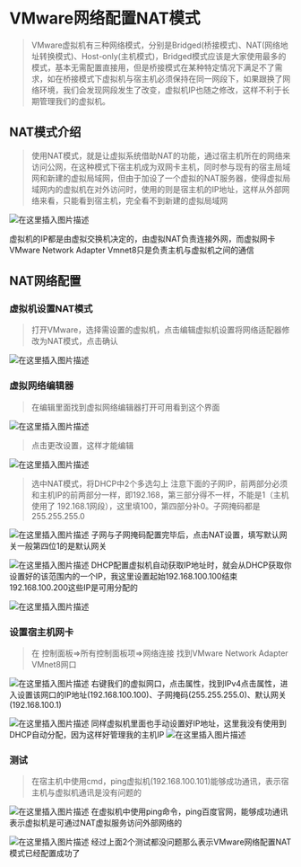 ﻿# VMware网络配置NAT模式
>VMware虚拟机有三种网络模式，分别是Bridged(桥接模式)、NAT(网络地址转换模式)、Host-only(主机模式)，Bridged模式应该是大家使用最多的模式，基本无需配置直接用，但是桥接模式在某种特定情况下满足不了需求，如在桥接模式下虚拟机与宿主机必须保持在同一网段下，如果跟换了网络环境，我们会发现网段发生了改变，虚拟机IP也随之修改，这样不利于长期管理我们的虚拟机。
## NAT模式介绍
>使用NAT模式，就是让虚拟系统借助NAT的功能，通过宿主机所在的网络来访问公网，在这种模式下宿主机成为双网卡主机，同时参与现有的宿主局域网和新建的虚拟局域网，但由于加设了一个虚拟的NAT服务器，使得虚拟局域网内的虚拟机在对外访问时，使用的则是宿主机的IP地址，这样从外部网络来看，只能看到宿主机，完全看不到新建的虚拟局域网

![在这里插入图片描述](E:\one-drive-data\OneDrive\CSDN\Windos\images\20210302141925789.png)



虚拟机的IP都是由虚拟交换机决定的，由虚拟NAT负责连接外网，而虚拟网卡VMware Network Adapter Vmnet8只是负责主机与虚拟机之间的通信
## NAT网络配置
### 虚拟机设置NAT模式
>打开VMware，选择需设置的虚拟机，点击编辑虚拟机设置将网络适配器修改为NAT模式，点击确认
>
![在这里插入图片描述](E:\one-drive-data\OneDrive\CSDN\Windos\images\2021030213433674.png)
### 虚拟网络编辑器
> 在编辑里面找到虚拟网络编辑器打开可用看到这个界面

![在这里插入图片描述](E:\one-drive-data\OneDrive\CSDN\Windos\images\20210302134655767.png)
>点击更改设置，这样才能编辑

![在这里插入图片描述](E:\one-drive-data\OneDrive\CSDN\Windos\images\20210302134825983.png)
> 选中NAT模式，将DHCP中2个多选勾上
> 注意下面的子网IP，前两部分必须和主机IP的前两部分一样，即192.168，第三部分得不一样，不能是1（主机使用了 192.168.1网段），这里填100，第四部分补0。子网掩码都是255.255.255.0


![在这里插入图片描述](E:\one-drive-data\OneDrive\CSDN\Windos\images\20210302135114309.png)
子网与子网掩码配置完毕后，点击NAT设置，填写默认网关一般第四位1的是默认网关

![在这里插入图片描述](E:\one-drive-data\OneDrive\CSDN\Windos\images\20210302135010791.png)
DHCP配置虚拟机自动获取IP地址时，就会从DHCP获取你设置好的该范围内的一个IP，我这里设置起始192.168.100.100结束192.168.100.200这些IP是可用分配的

![在这里插入图片描述](E:\one-drive-data\OneDrive\CSDN\Windos\images\20210302140052229.png)

### 设置宿主机网卡
> 在 控制面板=>所有控制面板项=>网络连接 找到VMware Network Adapter VMnet8网口
> 
![在这里插入图片描述](E:\one-drive-data\OneDrive\CSDN\Windos\images\20210302140531952.png)
右键我们的虚拟网口，点击属性，找到IPv4点击属性，进入设置该网口的IP地址(192.168.100.100)、子网掩码(255.255.255.0)、默认网关(192.168.100.1)

![在这里插入图片描述](E:\one-drive-data\OneDrive\CSDN\Windos\images\20210302140701497.png)
同样虚拟机里面也手动设置好IP地址，这里我没有使用到DHCP自动分配，因为这样好管理我的主机IP
![在这里插入图片描述](E:\one-drive-data\OneDrive\CSDN\Windos\images\20210302141131760.png)

### 测试
>在宿主机中使用cmd，ping虚拟机(192.168.100.101)能够成功通讯，表示宿主机与虚拟机通讯是没有问题的
>

![在这里插入图片描述](E:\one-drive-data\OneDrive\CSDN\Windos\images\2021030214131979.png)
在虚拟机中使用ping命令，ping百度官网，能够成功通讯表示虚拟机是可通过NAT虚拟服务访问外部网络的

![在这里插入图片描述](E:\one-drive-data\OneDrive\CSDN\Windos\images\20210302141506803.png)
经过上面2个测试都没问题那么表示VMware网络配置NAT模式已经配置成功了
